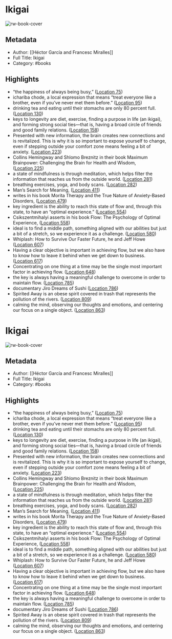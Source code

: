 # Ikigai

![rw-book-cover](https://images-na.ssl-images-amazon.com/images/I/51Hls-Umt1L._SL200_.jpg)

## Metadata
- Author: [[Héctor García and Francesc Miralles]]
- Full Title: Ikigai
- Category: #books

## Highlights
- “the happiness of always being busy,” ([Location 75](https://readwise.io/to_kindle?action=open&asin=B01NAG34EH&location=75))
- ichariba chode, a local expression that means “treat everyone like a brother, even if you’ve never met them before.” ([Location 95](https://readwise.io/to_kindle?action=open&asin=B01NAG34EH&location=95))
- drinking tea and eating until their stomachs are only 80 percent full. ([Location 130](https://readwise.io/to_kindle?action=open&asin=B01NAG34EH&location=130))
- keys to longevity are diet, exercise, finding a purpose in life (an ikigai), and forming strong social ties—that is, having a broad circle of friends and good family relations. ([Location 158](https://readwise.io/to_kindle?action=open&asin=B01NAG34EH&location=158))
- Presented with new information, the brain creates new connections and is revitalized. This is why it is so important to expose yourself to change, even if stepping outside your comfort zone means feeling a bit of anxiety. ([Location 223](https://readwise.io/to_kindle?action=open&asin=B01NAG34EH&location=223))
- Collins Hemingway and Shlomo Breznitz in their book Maximum Brainpower: Challenging the Brain for Health and Wisdom, ([Location 225](https://readwise.io/to_kindle?action=open&asin=B01NAG34EH&location=225))
- a state of mindfulness is through meditation, which helps filter the information that reaches us from the outside world. ([Location 281](https://readwise.io/to_kindle?action=open&asin=B01NAG34EH&location=281))
- breathing exercises, yoga, and body scans. ([Location 282](https://readwise.io/to_kindle?action=open&asin=B01NAG34EH&location=282))
- Man’s Search for Meaning, ([Location 411](https://readwise.io/to_kindle?action=open&asin=B01NAG34EH&location=411))
- writes in his book Morita Therapy and the True Nature of Anxiety-Based Disorders, ([Location 479](https://readwise.io/to_kindle?action=open&asin=B01NAG34EH&location=479))
- key ingredient is the ability to reach this state of flow and, through this state, to have an “optimal experience.” ([Location 554](https://readwise.io/to_kindle?action=open&asin=B01NAG34EH&location=554))
- Csikszentmihalyi asserts in his book Flow: The Psychology of Optimal Experience, ([Location 558](https://readwise.io/to_kindle?action=open&asin=B01NAG34EH&location=558))
- ideal is to find a middle path, something aligned with our abilities but just a bit of a stretch, so we experience it as a challenge. ([Location 580](https://readwise.io/to_kindle?action=open&asin=B01NAG34EH&location=580))
- Whiplash: How to Survive Our Faster Future, he and Jeff Howe ([Location 607](https://readwise.io/to_kindle?action=open&asin=B01NAG34EH&location=607))
- Having a clear objective is important in achieving flow, but we also have to know how to leave it behind when we get down to business. ([Location 617](https://readwise.io/to_kindle?action=open&asin=B01NAG34EH&location=617))
- Concentrating on one thing at a time may be the single most important factor in achieving flow. ([Location 648](https://readwise.io/to_kindle?action=open&asin=B01NAG34EH&location=648))
- the key is always having a meaningful challenge to overcome in order to maintain flow. ([Location 785](https://readwise.io/to_kindle?action=open&asin=B01NAG34EH&location=785))
- documentary Jiro Dreams of Sushi ([Location 786](https://readwise.io/to_kindle?action=open&asin=B01NAG34EH&location=786))
- Spirited Away is an obese spirit covered in trash that represents the pollution of the rivers. ([Location 809](https://readwise.io/to_kindle?action=open&asin=B01NAG34EH&location=809))
- calming the mind, observing our thoughts and emotions, and centering our focus on a single object. ([Location 863](https://readwise.io/to_kindle?action=open&asin=B01NAG34EH&location=863))
# Ikigai

![rw-book-cover](https://images-na.ssl-images-amazon.com/images/I/51Hls-Umt1L._SL200_.jpg)

## Metadata
- Author: [[Héctor García and Francesc Miralles]]
- Full Title: Ikigai
- Category: #books

## Highlights
- “the happiness of always being busy,” ([Location 75](https://readwise.io/to_kindle?action=open&asin=B01NAG34EH&location=75))
- ichariba chode, a local expression that means “treat everyone like a brother, even if you’ve never met them before.” ([Location 95](https://readwise.io/to_kindle?action=open&asin=B01NAG34EH&location=95))
- drinking tea and eating until their stomachs are only 80 percent full. ([Location 130](https://readwise.io/to_kindle?action=open&asin=B01NAG34EH&location=130))
- keys to longevity are diet, exercise, finding a purpose in life (an ikigai), and forming strong social ties—that is, having a broad circle of friends and good family relations. ([Location 158](https://readwise.io/to_kindle?action=open&asin=B01NAG34EH&location=158))
- Presented with new information, the brain creates new connections and is revitalized. This is why it is so important to expose yourself to change, even if stepping outside your comfort zone means feeling a bit of anxiety. ([Location 223](https://readwise.io/to_kindle?action=open&asin=B01NAG34EH&location=223))
- Collins Hemingway and Shlomo Breznitz in their book Maximum Brainpower: Challenging the Brain for Health and Wisdom, ([Location 225](https://readwise.io/to_kindle?action=open&asin=B01NAG34EH&location=225))
- a state of mindfulness is through meditation, which helps filter the information that reaches us from the outside world. ([Location 281](https://readwise.io/to_kindle?action=open&asin=B01NAG34EH&location=281))
- breathing exercises, yoga, and body scans. ([Location 282](https://readwise.io/to_kindle?action=open&asin=B01NAG34EH&location=282))
- Man’s Search for Meaning, ([Location 411](https://readwise.io/to_kindle?action=open&asin=B01NAG34EH&location=411))
- writes in his book Morita Therapy and the True Nature of Anxiety-Based Disorders, ([Location 479](https://readwise.io/to_kindle?action=open&asin=B01NAG34EH&location=479))
- key ingredient is the ability to reach this state of flow and, through this state, to have an “optimal experience.” ([Location 554](https://readwise.io/to_kindle?action=open&asin=B01NAG34EH&location=554))
- Csikszentmihalyi asserts in his book Flow: The Psychology of Optimal Experience, ([Location 558](https://readwise.io/to_kindle?action=open&asin=B01NAG34EH&location=558))
- ideal is to find a middle path, something aligned with our abilities but just a bit of a stretch, so we experience it as a challenge. ([Location 580](https://readwise.io/to_kindle?action=open&asin=B01NAG34EH&location=580))
- Whiplash: How to Survive Our Faster Future, he and Jeff Howe ([Location 607](https://readwise.io/to_kindle?action=open&asin=B01NAG34EH&location=607))
- Having a clear objective is important in achieving flow, but we also have to know how to leave it behind when we get down to business. ([Location 617](https://readwise.io/to_kindle?action=open&asin=B01NAG34EH&location=617))
- Concentrating on one thing at a time may be the single most important factor in achieving flow. ([Location 648](https://readwise.io/to_kindle?action=open&asin=B01NAG34EH&location=648))
- the key is always having a meaningful challenge to overcome in order to maintain flow. ([Location 785](https://readwise.io/to_kindle?action=open&asin=B01NAG34EH&location=785))
- documentary Jiro Dreams of Sushi ([Location 786](https://readwise.io/to_kindle?action=open&asin=B01NAG34EH&location=786))
- Spirited Away is an obese spirit covered in trash that represents the pollution of the rivers. ([Location 809](https://readwise.io/to_kindle?action=open&asin=B01NAG34EH&location=809))
- calming the mind, observing our thoughts and emotions, and centering our focus on a single object. ([Location 863](https://readwise.io/to_kindle?action=open&asin=B01NAG34EH&location=863))
